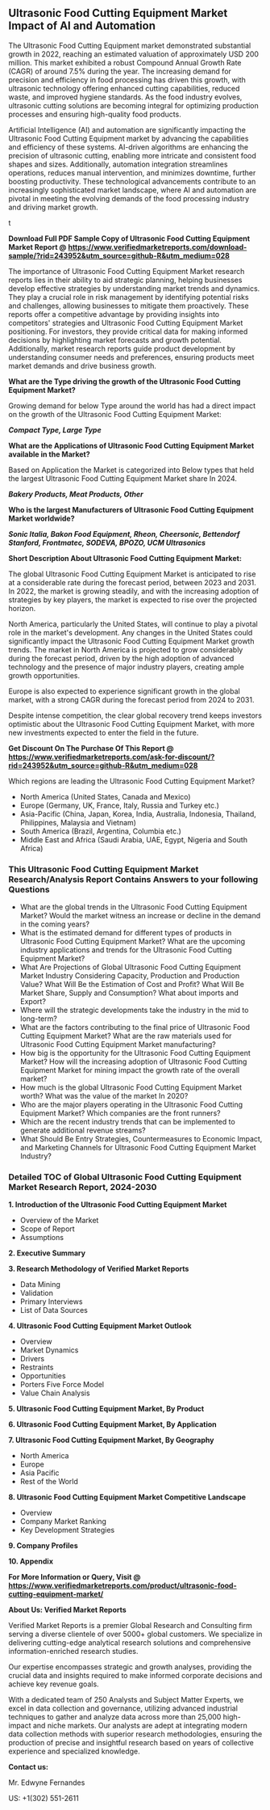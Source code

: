 <h2>Ultrasonic Food Cutting Equipment Market Impact of AI and Automation</h2><p>The Ultrasonic Food Cutting Equipment market demonstrated substantial growth in 2022, reaching an estimated valuation of approximately USD 200 million. This market exhibited a robust Compound Annual Growth Rate (CAGR) of around 7.5% during the year. The increasing demand for precision and efficiency in food processing has driven this growth, with ultrasonic technology offering enhanced cutting capabilities, reduced waste, and improved hygiene standards. As the food industry evolves, ultrasonic cutting solutions are becoming integral for optimizing production processes and ensuring high-quality food products.</p><p>Artificial Intelligence (AI) and automation are significantly impacting the Ultrasonic Food Cutting Equipment market by advancing the capabilities and efficiency of these systems. AI-driven algorithms are enhancing the precision of ultrasonic cutting, enabling more intricate and consistent food shapes and sizes. Additionally, automation integration streamlines operations, reduces manual intervention, and minimizes downtime, further boosting productivity. These technological advancements contribute to an increasingly sophisticated market landscape, where AI and automation are pivotal in meeting the evolving demands of the food processing industry and driving market growth.</p>t</p><p id="" class=""><strong>Download Full PDF Sample Copy of Ultrasonic Food Cutting Equipment Market Report @ <a href="https://www.verifiedmarketreports.com/download-sample/?rid=243952&utm_source=github-R&utm_medium=028" target="_blank">https://www.verifiedmarketreports.com/download-sample/?rid=243952&utm_source=github-R&utm_medium=028</a></strong></p><p>The importance of&nbsp;Ultrasonic Food Cutting Equipment Market research reports lies in their ability to aid strategic planning, helping businesses develop effective strategies by understanding market trends and dynamics. They play a crucial role in risk management by identifying potential risks and challenges, allowing businesses to mitigate them proactively. These reports offer a competitive advantage by providing insights into competitors' strategies and Ultrasonic Food Cutting Equipment Market positioning. For investors, they provide critical data for making informed decisions by highlighting market forecasts and growth potential. Additionally, market research reports guide product development by understanding consumer needs and preferences, ensuring products meet market demands and drive business growth.</p><p><strong>What are the&nbsp;Type driving the growth of the Ultrasonic Food Cutting Equipment Market?</strong></p><p id="" class="">Growing demand for below Type around the world has had a direct impact on the growth of the Ultrasonic Food Cutting Equipment Market:</p><em><strong>Compact Type, Large Type</strong></em></p><strong>What are the&nbsp;Applications&nbsp;of Ultrasonic Food Cutting Equipment Market available in the Market?</strong></p><p id="" class="">Based on Application the Market is categorized into Below types that held the largest Ultrasonic Food Cutting Equipment Market share In 2024.</p><em><strong>Bakery Products, Meat Products, Other</strong></em></p><strong>Who is the largest Manufacturers of Ultrasonic Food Cutting Equipment Market worldwide?</strong></p><p><em><strong>Sonic Italia, Bakon Food Equipment, Rheon, Cheersonic, Bettendorf Stanford, Frontmatec, SODEVA, BPOZO, UCM Ultrasonics</strong></em></p><p id="" class=""><strong>Short Description About Ultrasonic Food Cutting Equipment Market:</strong></p><p>The global Ultrasonic Food Cutting Equipment Market is anticipated to rise at a considerable rate during the forecast period, between 2023 and 2031. In 2022, the market is growing steadily, and with the increasing adoption of strategies by key players, the market is expected to rise over the projected horizon.</p><p>North America, particularly the United States, will continue to play a pivotal role in the market's development. Any changes in the United States could significantly impact the Ultrasonic Food Cutting Equipment Market growth trends. The market in North America is projected to grow considerably during the forecast period, driven by the high adoption of advanced technology and the presence of major industry players, creating ample growth opportunities.</p><p>Europe is also expected to experience significant growth in the global market, with a strong CAGR during the forecast period from 2024 to 2031.</p><p>Despite intense competition, the clear global recovery trend keeps investors optimistic about the Ultrasonic Food Cutting Equipment Market, with more new investments expected to enter the field in the future.</p><p id="" class=""><strong>Get Discount On The Purchase Of This Report @ <a href="https://www.verifiedmarketreports.com/ask-for-discount/?rid=243952&utm_source=github-R&utm_medium=028" target="_blank">https://www.verifiedmarketreports.com/ask-for-discount/?rid=243952&utm_source=github-R&utm_medium=028</a></strong></p>Which regions are leading the Ultrasonic Food Cutting Equipment Market?</p><ul><li>North America (United States, Canada and Mexico)</li><li>Europe (Germany, UK, France, Italy, Russia and Turkey etc.)</li><li>Asia-Pacific (China, Japan, Korea, India, Australia, Indonesia, Thailand, Philippines, Malaysia and Vietnam)</li><li>South America (Brazil, Argentina, Columbia etc.)</li><li>Middle East and Africa (Saudi Arabia, UAE, Egypt, Nigeria and South Africa)</li></ul><h3 id="" class="">This Ultrasonic Food Cutting Equipment Market Research/Analysis Report Contains Answers to your following Questions</h3><ul><li>What are the global trends in the Ultrasonic Food Cutting Equipment Market? Would the market witness an increase or decline in the demand in the coming years?</li><li>What is the estimated demand for different types of products in Ultrasonic Food Cutting Equipment Market? What are the upcoming industry applications and trends for the Ultrasonic Food Cutting Equipment Market?</li><li>What Are Projections of Global Ultrasonic Food Cutting Equipment Market Industry Considering Capacity, Production and Production Value? What Will Be the Estimation of Cost and Profit? What Will Be Market Share, Supply and Consumption? What about imports and Export?</li><li>Where will the strategic developments take the industry in the mid to long-term?</li><li>What are the factors contributing to the final price of Ultrasonic Food Cutting Equipment Market? What are the raw materials used for Ultrasonic Food Cutting Equipment Market manufacturing?</li><li>How big is the opportunity for the Ultrasonic Food Cutting Equipment Market? How will the increasing adoption of Ultrasonic Food Cutting Equipment Market for mining impact the growth rate of the overall market?</li><li>How much is the global Ultrasonic Food Cutting Equipment Market worth? What was the value of the market In 2020?</li><li>Who are the major players operating in the Ultrasonic Food Cutting Equipment Market? Which companies are the front runners?</li><li>Which are the recent industry trends that can be implemented to generate additional revenue streams?</li><li>What Should Be Entry Strategies, Countermeasures to Economic Impact, and Marketing Channels for Ultrasonic Food Cutting Equipment Market Industry?</li></ul><h3 id="" class="">Detailed TOC of Global Ultrasonic Food Cutting Equipment Market Research Report, 2024-2030</h3><p id="" class=""><strong>1. Introduction of the Ultrasonic Food Cutting Equipment Market</strong></p><ul><li>Overview of the Market</li><li>Scope of Report</li><li>Assumptions</li></ul><p id="" class=""><strong>2. Executive Summary</strong></p><p id="" class=""><strong>3. Research Methodology of Verified Market Reports</strong></p><ul><li>Data Mining</li><li>Validation</li><li>Primary Interviews</li><li>List of Data Sources</li></ul><p id="" class=""><strong>4. Ultrasonic Food Cutting Equipment Market Outlook</strong></p><ul><li>Overview</li><li>Market Dynamics</li><li>Drivers</li><li>Restraints</li><li>Opportunities</li><li>Porters Five Force Model</li><li>Value Chain Analysis</li></ul><p id="" class=""><strong>5. Ultrasonic Food Cutting Equipment Market, By Product</strong></p><p id="" class=""><strong>6. Ultrasonic Food Cutting Equipment Market, By Application</strong></p><p id="" class=""><strong>7. Ultrasonic Food Cutting Equipment Market, By Geography</strong></p><ul><li>North America</li><li>Europe</li><li>Asia Pacific</li><li>Rest of the World</li></ul><p id="" class=""><strong>8. Ultrasonic Food Cutting Equipment Market Competitive Landscape</strong></p><ul><li>Overview</li><li>Company Market Ranking</li><li>Key Development Strategies</li></ul><p id="" class=""><strong>9. Company Profiles</strong></p><p id="" class=""><strong>10. Appendix</strong></p><p id="" class=""><strong>For More Information or Query, Visit @ <a href="https://www.verifiedmarketreports.com/product/ultrasonic-food-cutting-equipment-market/" target="_blank">https://www.verifiedmarketreports.com/product/ultrasonic-food-cutting-equipment-market/</a></strong></p><p id="" class=""><strong>About Us: Verified Market Reports</strong></p><p id="" class="">Verified Market Reports is a premier Global Research and Consulting firm serving a diverse clientele of over 5000+ global customers. We specialize in delivering cutting-edge analytical research solutions and comprehensive information-enriched research studies.</p><p id="" class="">Our expertise encompasses strategic and growth analyses, providing the crucial data and insights required to make informed corporate decisions and achieve key revenue goals.</p><p id="" class="">With a dedicated team of 250 Analysts and Subject Matter Experts, we excel in data collection and governance, utilizing advanced industrial techniques to gather and analyze data across more than 25,000 high-impact and niche markets. Our analysts are adept at integrating modern data collection methods with superior research methodologies, ensuring the production of precise and insightful research based on years of collective experience and specialized knowledge.</p><p id="" class=""><strong>Contact us:</strong></p><p id="" class="">Mr. Edwyne Fernandes</p><p id="" class="">US: +1(302) 551-2611</p>